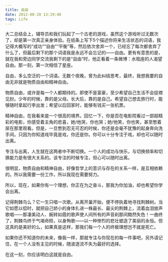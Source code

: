 ```yaml
---
title: 自由
date: 2012-08-28 13:19:40
tags: Life
---
```


大二总结会上，辅导员和我们玩起了一个古老的游戏，虽然这个游戏听过无数次了，却是第一次真正亲身体验。在纸条上写下5个描述你将来生活状态的词语，我记得大概写的“成功”“自由”“平衡”等，然后依次舍弃一个，已经忘了每次都舍弃了什么了，但最后剩下的那个词语我是永远不会忘记的——自由。更有有意思的是，就在我和旁边同学交流我剩下的是“自由”时，他正看着一条微博：水瓶座的人渴望自由。那一刻，第一次相信了星座。

自由，多么空泛的一个词语。无数个夜晚，曾为此纠结思考，最终，我想我要的自由无非就是物质自由和精神自由。

物质自由，或许是每一个人都期待的。即使不是富豪，至少希望自己生活不会捉襟见肘。少年的时候，靠的是父母。长大后，靠的是自己。希望自己想去旅行时，能够随时拿起行李出发；希望以后回家时，能够有钱买一张机票。


精神自由，在我看来是一个很高的境界。回忆一下，你是否在电影院看过一部超精彩的电影，你感受着主角的悲喜，她/他哭，你也哭；她/他笑，你也笑，甚至憋着尿在那里观看。但是，一旦憋到忍无可忍的时候，你还是会毫不犹豫的起身奔向洗手间。只因为你知道戏毕竟是戏，你还是你。你可以十分专注于戏，却也可以随时出离。

专注与出离，人生就在这两者中不断切换。一个人的成功与快乐，与切换频率和切换能力是有很大关系的。该专注的时候专注，但心可以随时出离。

很明显，物质自由和精神自由，好像哲学上的意识与存在的关系一样，是互相依赖的。所以我需要一份工作，所以我现在需要努力。

所以，现在，如果你有一个理想，你正在为之奋斗，那我为你加油，却也希望你学会出离。

记得荆棘鸟么？它一生只唱一次歌。从离开巢开始，便不停执着地寻找荆棘树。当它如愿以偿时，就把自己娇小的身体扎进一株最长、最尖的荆棘上，流着血泪放声歌唱——那凄美动人、婉转如霞的歌声使人间所有的声音刹那间黯然失色！一曲终了，荆棘鸟终于气竭命陨，以身殉歌——以一种惨烈的悲壮塑造了美丽的永恒。但这真的是美好的么，如果真是这样，那我们每一个人的终极理想岂不就是死亡。

如果你还不知道你的未来，像我一样，那就专注与你现在的每一件事吧，另外请记住，在一个人没有主见的时候，随波逐流不失为最好的选择。

在这一刻，你应该明白这就是自由。